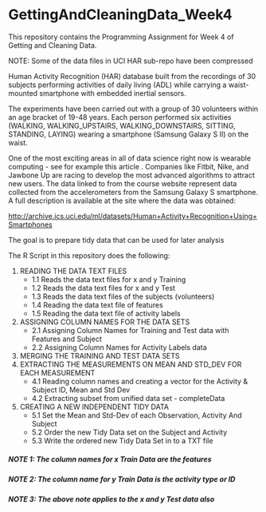 # GettingAndCleaningData_Week4
This repository contains the Programming Assignment for Week 4 of Getting and Cleaning Data.

NOTE: Some of the data files in UCI HAR sub-repo have been compressed

Human Activity Recognition (HAR) database built from the recordings of 30 subjects performing activities of daily living (ADL) while carrying a waist-mounted smartphone with embedded inertial sensors.

The experiments have been carried out with a group of 30 volunteers within an age bracket of 19-48 years. Each person performed six activities (WALKING, WALKING_UPSTAIRS, WALKING_DOWNSTAIRS, SITTING, STANDING, LAYING) wearing a smartphone (Samsung Galaxy S II) on the waist. 

One of the most exciting areas in all of data science right now is wearable computing - see for example this article . Companies like Fitbit, Nike, and Jawbone Up are racing to develop the most advanced algorithms to attract new users. The data linked to from the course website represent data collected from the accelerometers from the Samsung Galaxy S smartphone. A full description is available at the site where the data was obtained:

http://archive.ics.uci.edu/ml/datasets/Human+Activity+Recognition+Using+Smartphones

The goal is to prepare tidy data that can be used for later analysis

The R Script in this repository does the following:

1. READING THE DATA TEXT FILES
     + 1.1 Reads the data text files for x and y Training 
     + 1.2 Reads the data text files for x and y Test 
     + 1.3 Reads the data text files of the subjects (volunteers) 
     + 1.4 Reading the data text file of features 
     + 1.5 Reading the  data text file of activity labels
2. ASSIGNING COLUMN NAMES FOR THE DATA SETS
	+ 2.1 Assigning Column Names for Training and Test data with Features and Subject
	+ 2.2 Assigning Column Names for Activity Labels data
3. MERGING THE TRAINING AND TEST DATA SETS
4. EXTRACTING THE MEASUREMENTS ON MEAN AND STD_DEV FOR EACH MEASUREMENT
	+ 4.1 Reading column names and creating a vector for the Activity & Subject ID, Mean and Std Dev	
	+ 4.2 Extracting subset from unified data set - completeData
5. CREATING A NEW INDEPENDENT TIDY DATA 
	+ 5.1 Set the Mean and Std-Dev of each Observation, Activity And  Subject
	+ 5.2 Order the new Tidy Data set on the Subject and Activity
	+ 5.3 Write the ordered new Tidy Data Set in to a TXT file

##### NOTE 1: The column names for x Train Data are the features
##### NOTE 2: The column name for y Train Data is the activity type or ID
##### NOTE 3: The above note applies to the x and y Test data also

